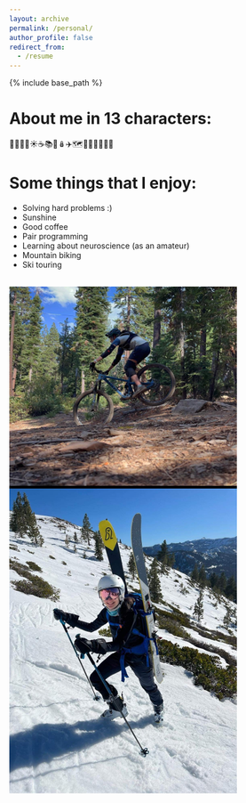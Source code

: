 ```yaml
---
layout: archive
permalink: /personal/
author_profile: false
redirect_from:
  - /resume
---
```


{% include base_path %}

About me in 13 characters:
======
🌁🚵‍♀️🎿☀️☕️📚🧬🪆✈️🗺🥭👩🏻‍💻🇺🇦

Some things that I enjoy:
======
* Solving hard problems :)
* Sunshine
* Good coffee
* Pair programming
* Learning about neuroscience (as an amateur)
* Mountain biking
* Ski touring
<br/><br/>
  
<img src="/images/mtb.JPG" width=410 align=center>

<img src="/images/snow.JPG" width=410 align=center>
